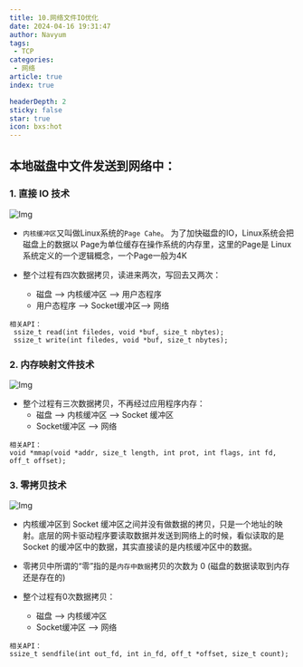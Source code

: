 ```yaml
---
title: 10.网络文件IO优化
date: 2024-04-16 19:31:47
author: Navyum
tags: 
 - TCP
categories: 
 - 网络
article: true
index: true

headerDepth: 2
sticky: false
star: true
icon: bxs:hot
---
```


## 本地磁盘中文件发送到网络中：

### 1. 直接 IO 技术
![Img](https://raw.staticdn.net/Navyum/imgbed/pic/IMG/92fdae49b711f79a0d55ddc156359115.png)

* `内核缓冲区`又叫做Linux系统的`Page Cahe`。
为了加快磁盘的IO，Linux系统会把磁盘上的数据以 Page为单位缓存在操作系统的内存里，这里的Page是 Linux 系统定义的一个逻辑概念，一个Page一般为4K

* 整个过程有四次数据拷贝，读进来两次，写回去又两次：
    * 磁盘 --> 内核缓冲区 --> 用户态程序
    * 用户态程序 --> Socket缓冲区--> 网络

```
相关API：
 ssize_t read(int filedes, void *buf, size_t nbytes);
 ssize_t write(int filedes, void *buf, size_t nbytes);
 ```

 ### 2. 内存映射文件技术
 ![Img](https://raw.staticdn.net/Navyum/imgbed/pic/IMG/dd04c853e0c9e34da3e806fe556b7de1.png)

* 整个过程有三次数据拷贝，不再经过应用程序内存：
    * 磁盘 --> 内核缓冲区 --> Socket 缓冲区
    * Socket缓冲区 --> 网络


```
相关API：
void *mmap(void *addr, size_t length, int prot, int flags, int fd, off_t offset);
```

### 3. 零拷贝技术
![Img](https://raw.staticdn.net/Navyum/imgbed/pic/IMG/eced5c9def9074b0823674bb5a540a22.png)

* 内核缓冲区到 Socket 缓冲区之间并没有做数据的拷贝，只是一个地址的映射。底层的网卡驱动程序要读取数据并发送到网络上的时候，看似读取的是 Socket 的缓冲区中的数据，其实直接读的是内核缓冲区中的数据。

* 零拷贝中所谓的“零”指的是`内存中数据`拷贝的次数为 0 (磁盘的数据读取到内存还是存在的)
* 整个过程有0次数据拷贝：
    * 磁盘 --> 内核缓冲区
    * Socket缓冲区 --> 网络


```
相关API：
ssize_t sendfile(int out_fd, int in_fd, off_t *offset, size_t count);
```